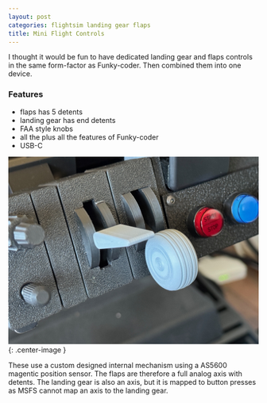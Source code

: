 ```yaml
---
layout: post
categories: flightsim landing gear flaps
title: Mini Flight Controls
---
```


I thought it would be fun to have dedicated landing gear and flaps controls in the same form-factor as Funky-coder. Then combined them into one device.

### Features

- flaps has 5 detents
- landing gear has end detents
- FAA style knobs
- all the plus all the features of Funky-coder
- USB-C

![](/assets/fc/fc2.jpg){: .center-image }

These use a custom designed internal mechanism using a AS5600 magentic position sensor. The flaps are therefore a full analog axis with detents. The landing gear is also an axis, but it is mapped to button presses as MSFS cannot map an axis to the landing gear.

